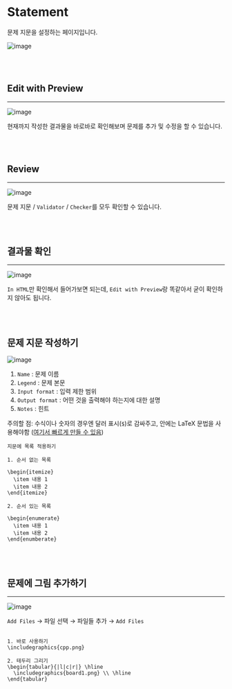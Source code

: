 # Statement

문제 지문을 설정하는 페이지입니다.

![image](https://user-images.githubusercontent.com/79046106/203825369-1d9a0c3c-6caf-4dac-af44-a22b61ac3505.png)

<br/>
<br/>

## Edit with Preview
---

![image](https://user-images.githubusercontent.com/79046106/203825601-0dec659c-3db0-4858-8375-365cdd80cdba.png)

현재까지 작성한 결과물을 바로바로 확인해보며 문제를 추가 및 수정을 할 수 있습니다.

<br/>
<br/>

## Review
---

![image](https://user-images.githubusercontent.com/79046106/203825821-195ca283-faa5-4f7c-9289-b06a38cd657d.png)

문제 지문 / ```Validator``` / ```Checker```를 모두 확인할 수 있습니다.

<br/>
<br/>

## 결과물 확인
---

![image](https://user-images.githubusercontent.com/79046106/203826167-dc79a4ce-0376-4f44-a817-3896ebbaab74.png)

```In HTML```만 확인해서 들어가보면 되는데, ```Edit with Preview```랑 똑같아서 굳이 확인하지 않아도 됩니다.

<br/>
<br/>


## 문제 지문 작성하기
![image](https://user-images.githubusercontent.com/79046106/203826818-1113b7fa-dabd-4f9d-b41d-6ceb715568b0.png)

1. ```Name``` : 문제 이름
2. ```Legend``` : 문제 본문
3. ```Input format``` : 입력 제한 범위
4. ```Output format``` : 어떤 것을 출력해야 하는지에 대한 설명
5. ```Notes``` : 힌트

주의할 점: 수식이나 숫자의 경우엔 달러 표시(```$```)로 감싸주고, 안에는 LaTeX 문법을 사용해야함 ([여기서 빠르게 만들 수 있음](https://www.codecogs.com/latex/eqneditor.php))

```text
지문에 목록 적용하기 

1. 순서 없는 목록  

\begin{itemize}
  \item 내용 1
  \item 내용 2
\end{itemize}

2. 순서 있는 목록

\begin{enumerate}
  \item 내용 1
  \item 내용 2
\end{enumberate}

```

<br/>
<br/>

## 문제에 그림 추가하기
---

![image](https://user-images.githubusercontent.com/79046106/203829953-0057c9a2-f27f-4515-9afa-6092221c439b.png)

```Add Files``` → 파일 선택 → 파일들 추가 → ```Add Files```

```text

1. 바로 사용하기
\includegraphics{cpp.png}

2. 테두리 그리기
\begin{tabular}{|l|c|r|} \hline
  \includegraphics{board1.png} \\ \hline
\end{tabular}

```

